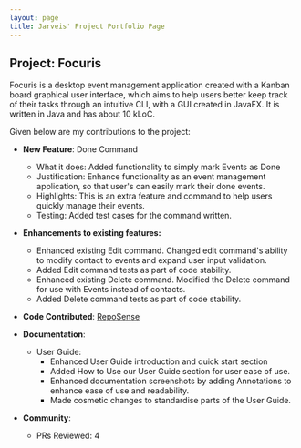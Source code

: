 ```yaml
---
layout: page
title: Jarveis' Project Portfolio Page
---
```


## Project: Focuris

Focuris is a desktop event management application created with a Kanban board graphical user interface, which aims to help users better keep track of their tasks through an intuitive CLI, with a GUI created in JavaFX. It is written in Java and has about 10 kLoC.

Given below are my contributions to the project:

- **New Feature**: Done Command

  - What it does: Added functionality to simply mark Events as Done
  - Justification: Enhance functionality as an event management application, so that user's can easily mark their done events.
  - Highlights: This is an extra feature and command to help users quickly manage their events.
  - Testing: Added test cases for the command written.
  
- **Enhancements to existing features:**

  - Enhanced existing Edit command. Changed edit command's ability to modify contact to events and expand user input validation.
  - Added Edit command tests as part of code stability.
  - Enhanced existing Delete command. Modified the Delete command for use with Events instead of contacts.
  - Added Delete command tests as part of code stability.
  
- **Code Contributed**: [RepoSense](https://nus-cs2103-ay2021s2.github.io/tp-dashboard/?search=jrvslam&sort=groupTitle&sortWithin=title&since=2021-02-19&timeframe=commit&mergegroup=&groupSelect=groupByRepos&breakdown=false&tabOpen=true&tabType=zoom&zFR=false&until=2021-04-11&zA=jrvslam&zR=AY2021S2-CS2103T-W15-4%2Ftp%5Bmaster%5D&zACS=110.375&zS=2021-02-19&zFS=jrvslam&zU=2021-04-11&zMG=undefined&zFTF=commit&zFGS=groupByRepos)

- **Documentation**:

  - User Guide:
    - Enhanced User Guide introduction and quick start section
    - Added How to Use our User Guide section for user ease of use.
    - Enhanced documentation screenshots by adding Annotations to enhance ease of use and readability.
    - Made cosmetic changes to standardise parts of the User Guide.

- **Community**:
  - PRs Reviewed: 4
